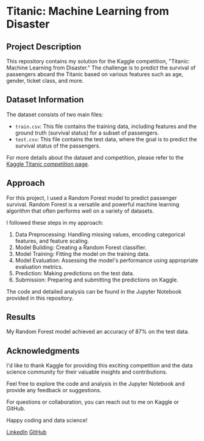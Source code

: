 # Titanic: Machine Learning from Disaster

## Project Description

This repository contains my solution for the Kaggle competition, "Titanic: Machine Learning from Disaster." The challenge is to predict the survival of passengers aboard the Titanic based on various features such as age, gender, ticket class, and more.

## Dataset Information

The dataset consists of two main files:
- `train.csv`: This file contains the training data, including features and the ground truth (survival status) for a subset of passengers.
- `test.csv`: This file contains the test data, where the goal is to predict the survival status of the passengers.

For more details about the dataset and competition, please refer to the [Kaggle Titanic competition page](https://www.kaggle.com/c/titanic).

## Approach

For this project, I used a Random Forest model to predict passenger survival. Random Forest is a versatile and powerful machine learning algorithm that often performs well on a variety of datasets. 

I followed these steps in my approach:
1. Data Preprocessing: Handling missing values, encoding categorical features, and feature scaling.
2. Model Building: Creating a Random Forest classifier.
3. Model Training: Fitting the model on the training data.
4. Model Evaluation: Assessing the model's performance using appropriate evaluation metrics.
5. Prediction: Making predictions on the test data.
6. Submission: Preparing and submitting the predictions on Kaggle.

The code and detailed analysis can be found in the Jupyter Notebook provided in this repository.

## Results

My Random Forest model achieved an accuracy of 87% on the test data.

## Acknowledgments

I'd like to thank Kaggle for providing this exciting competition and the data science community for their valuable insights and contributions.

Feel free to explore the code and analysis in the Jupyter Notebook and provide any feedback or suggestions.

For questions or collaboration, you can reach out to me on Kaggle or GitHub.

Happy coding and data science!

[LinkedIn](https://www.linkedin.com/in/yutong-xie-b5a8a6233/)
[GitHub](https://github.com/yutongxie58)
